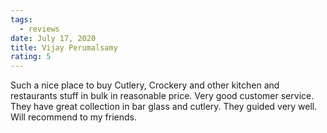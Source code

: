 ```yaml
---
tags:
  - reviews
date: July 17, 2020
title: Vijay Perumalsamy
rating: 5
---
```

Such a nice place to buy Cutlery, Crockery and other kitchen and restaurants stuff in bulk in reasonable price. Very good customer service. They have great collection in bar glass and cutlery. They guided very well. Will recommend to my friends.
